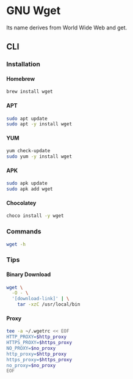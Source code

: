 # GNU Wget

Its name derives from World Wide Web and get.

## CLI

### Installation

#### Homebrew

```sh
brew install wget
```

#### APT

```sh
sudo apt update
sudo apt -y install wget
```

#### YUM

```sh
yum check-update
sudo yum -y install wget
```

#### APK

```sh
sudo apk update
sudo apk add wget
```

#### Chocolatey

```sh
choco install -y wget
```

### Commands

```sh
wget -h
```

### Tips

#### Binary Download

```sh
wget \
  -O - \
  '[download-link]' | \
    tar -xzC /usr/local/bin
```

#### Proxy

```sh
tee -a ~/.wgetrc << EOF
HTTP_PROXY=$http_proxy
HTTPS_PROXY=$https_proxy
NO_PROXY=$no_proxy
http_proxy=$http_proxy
https_proxy=$https_proxy
no_proxy=$no_proxy
EOF
```
